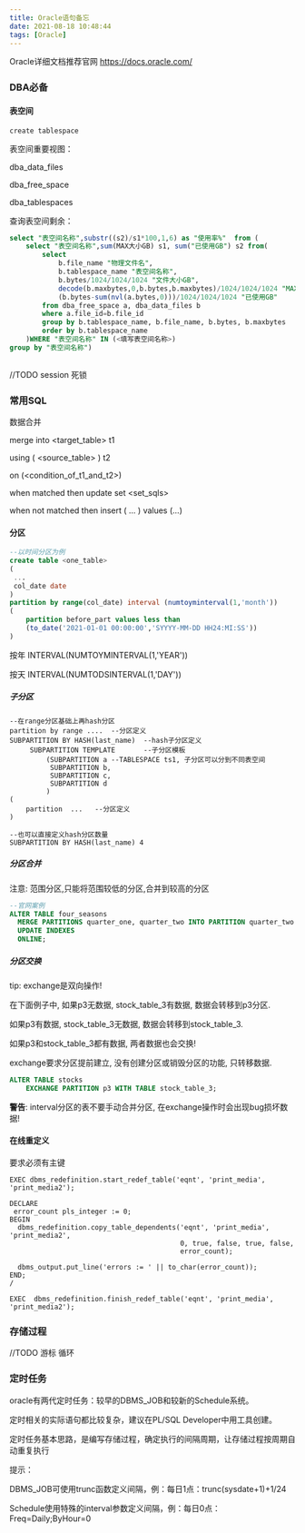 ```yaml
---
title: Oracle语句备忘
date: 2021-08-18 10:48:44
tags: [Oracle]
---
```




Oracle详细文档推荐官网 https://docs.oracle.com/

### DBA必备

#### 表空间

```
create tablespace
```



表空间重要视图：

dba_data_files

dba_free_space

dba_tablespaces



查询表空间剩余：

```sql
select "表空间名称",substr((s2)/s1*100,1,6) as "使用率%"  from (
    select "表空间名称",sum(MAX大小GB) s1, sum("已使用GB") s2 from(
        select 
            b.file_name "物理文件名",
            b.tablespace_name "表空间名称",
            b.bytes/1024/1024/1024 "文件大小GB",
            decode(b.maxbytes,0,b.bytes,b.maxbytes)/1024/1024/1024 "MAX大小GB",
            (b.bytes-sum(nvl(a.bytes,0)))/1024/1024/1024 "已使用GB"
        from dba_free_space a, dba_data_files b
        where a.file_id=b.file_id
        group by b.tablespace_name, b.file_name, b.bytes, b.maxbytes
        order by b.tablespace_name
	)WHERE "表空间名称" IN (<填写表空间名称>)  
group by "表空间名称")
    
```



//TODO session  死锁

### 常用SQL

数据合并

merge into <target_table> t1

using ( <source_table> )  t2

on (<condition_of_t1_and_t2>)

when matched then update set <set_sqls>

when not matched then insert ( ... ) values (...)



#### 分区

```SQL
--以时间分区为例
create table <one_table>
(
 ...
 col_date date
)
partition by range(col_date) interval (numtoyminterval(1,'month'))
(
	partition before_part values less than 
    (to_date('2021-01-01 00:00:00','SYYYY-MM-DD HH24:MI:SS'))
)
```

按年  INTERVAL(NUMTOYMINTERVAL(1,'YEAR'))

按天  INTERVAL(NUMTODSINTERVAL(1,'DAY'))



##### 子分区

```
--在range分区基础上再hash分区
partition by range ....  --分区定义
SUBPARTITION BY HASH(last_name)  --hash子分区定义
     SUBPARTITION TEMPLATE       --子分区模板
         (SUBPARTITION a --TABLESPACE ts1, 子分区可以分到不同表空间
          SUBPARTITION b,
          SUBPARTITION c,
          SUBPARTITION d
         )
(
	partition  ...   --分区定义
)

--也可以直接定义hash分区数量
SUBPARTITION BY HASH(last_name) 4
```



##### 分区合并

注意: 范围分区,只能将范围较低的分区,合并到较高的分区

```sql
--官网案例
ALTER TABLE four_seasons 
  MERGE PARTITIONS quarter_one, quarter_two INTO PARTITION quarter_two
  UPDATE INDEXES 
  ONLINE;
```

##### 分区交换

tip: exchange是双向操作! 

在下面例子中, 如果p3无数据, stock_table_3有数据, 数据会转移到p3分区.

如果p3有数据, stock_table_3无数据, 数据会转移到stock_table_3.

如果p3和stock_table_3都有数据, 两者数据也会交换!

exchange要求分区提前建立, 没有创建分区或销毁分区的功能, 只转移数据.

```sql
ALTER TABLE stocks
    EXCHANGE PARTITION p3 WITH TABLE stock_table_3;
```

**警告**: interval分区的表不要手动合并分区, 在exchange操作时会出现bug损坏数据!



#### 在线重定义

要求必须有主键

```
EXEC dbms_redefinition.start_redef_table('eqnt', 'print_media', 'print_media2');
 
DECLARE
 error_count pls_integer := 0;
BEGIN
  dbms_redefinition.copy_table_dependents('eqnt', 'print_media', 'print_media2',
                                          0, true, false, true, false,
                                          error_count);
 
  dbms_output.put_line('errors := ' || to_char(error_count));
END;
/
 
EXEC  dbms_redefinition.finish_redef_table('eqnt', 'print_media', 'print_media2');
```



### 存储过程

//TODO 游标 循环





### 定时任务

oracle有两代定时任务：较早的DBMS_JOB和较新的Schedule系统。

定时相关的实际语句都比较复杂，建议在PL/SQL Developer中用工具创建。

定时任务基本思路，是编写存储过程，确定执行的间隔周期，让存储过程按周期自动重复执行

提示：

​    DBMS_JOB可使用trunc函数定义间隔，例：每日1点：trunc(sysdate+1)+1/24

​    Schedule使用特殊的interval参数定义间隔，例：每日0点：Freq=Daily;ByHour=0
